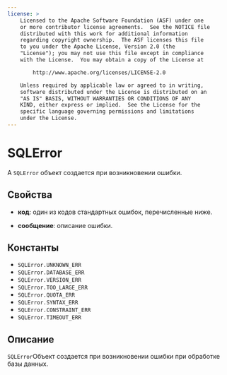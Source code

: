 ```yaml
---
license: >
    Licensed to the Apache Software Foundation (ASF) under one
    or more contributor license agreements.  See the NOTICE file
    distributed with this work for additional information
    regarding copyright ownership.  The ASF licenses this file
    to you under the Apache License, Version 2.0 (the
    "License"); you may not use this file except in compliance
    with the License.  You may obtain a copy of the License at

        http://www.apache.org/licenses/LICENSE-2.0

    Unless required by applicable law or agreed to in writing,
    software distributed under the License is distributed on an
    "AS IS" BASIS, WITHOUT WARRANTIES OR CONDITIONS OF ANY
    KIND, either express or implied.  See the License for the
    specific language governing permissions and limitations
    under the License.
---
```


# SQLError

A `SQLError` объект создается при возникновении ошибки.

## Свойства

*   **код**: один из кодов стандартных ошибок, перечисленные ниже.

*   **сообщение**: описание ошибки.

## Константы

*   `SQLError.UNKNOWN_ERR`
*   `SQLError.DATABASE_ERR`
*   `SQLError.VERSION_ERR`
*   `SQLError.TOO_LARGE_ERR`
*   `SQLError.QUOTA_ERR`
*   `SQLError.SYNTAX_ERR`
*   `SQLError.CONSTRAINT_ERR`
*   `SQLError.TIMEOUT_ERR`

## Описание

`SQLError`Объект создается при возникновении ошибки при обработке базы данных.